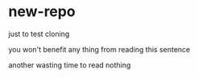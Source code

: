 # new-repo
just to test cloning

you won't benefit any thing from reading this sentence

another wasting time to read nothing
